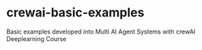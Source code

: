 # crewai-basic-examples
Basic examples developed into Multi AI Agent Systems with crewAI Deeplearning Course
